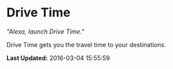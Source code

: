 # Drive Time
*"Alexa, launch Drive Time."*

Drive Time gets you the travel time to your destinations.

**Last Updated:** 2016-03-04 15:55:59